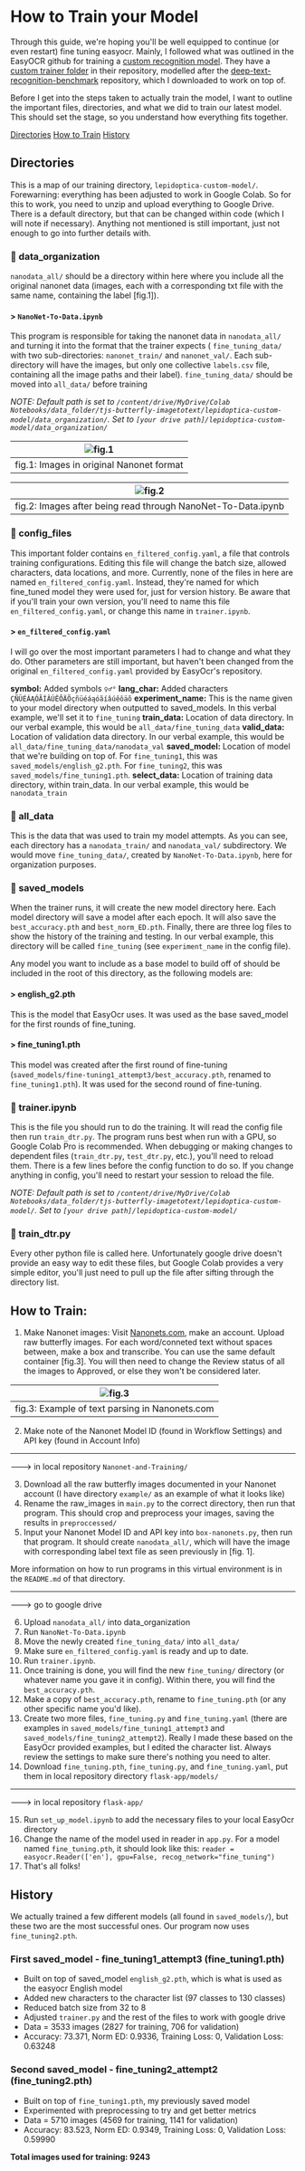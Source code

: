 # How to Train your Model

Through this guide, we're hoping you'll be well equipped to continue (or even restart) fine tuning easyocr. Mainly, I followed what was outlined in the EasyOCR github for training a [custom recognition model](https://github.com/JaidedAI/EasyOCR/blob/master/custom_model.md). They have a [custom trainer folder](https://github.com/JaidedAI/EasyOCR/tree/master/trainer) in their repository, modelled after the [deep-text-recognition-benchmark](https://github.com/clovaai/deep-text-recognition-benchmark) repository, which I downloaded to work on top of.

Before I get into the steps taken to actually train the model, I want to outline the important files, directories, and what we did to train our latest model. This should set the stage, so you understand how everything fits together.

[Directories](https://github.com/brielle5810/TJS_Project/blob/main/Nanonet-and-Training/How%20to%20Train%20your%20Model.md#directories)
[How to Train](https://github.com/brielle5810/TJS_Project/blob/main/Nanonet-and-Training/How%20to%20Train%20your%20Model.md#how-to-train)
[History](https://github.com/brielle5810/TJS_Project/blob/main/Nanonet-and-Training/How%20to%20Train%20your%20Model.md#history)

## Directories
This is a map of our training directory, `lepidoptica-custom-model/`. Forewarning: everything has been adjusted to work in Google Colab. So for this to work, you need to unzip and upload everything to Google Drive. There is a default directory, but that can be changed within code (which I will note if necessary). Anything not mentioned is still important, just not enough to go into further details with. 

### :butterfly: data_organization

`nanodata_all/` should be a directory within here where you include all the original nanonet data (images, each with a corresponding txt file with the same name, containing the label [fig.1]).

#### > `NanoNet-To-Data.ipynb`
This program is responsible for taking the nanonet data in `nanodata_all/` and turning it into the format that the trainer expects ( `fine_tuning_data/` with two sub-directories: `nanonet_train/` and `nanonet_val/`. Each sub-directory will have the images, but only one collective `labels.csv` file, containing all the image paths and their label). `fine_tuning_data/` should be moved into `all_data/` before training

*NOTE: Default path is set to `/content/drive/MyDrive/Colab Notebooks/data_folder/tjs-butterfly-imagetotext/lepidoptica-custom-model/data_organization/`. Set to `[your drive path]/lepidoptica-custom-model/data_organization/`*

| ![fig.1](howtotrain-images/1.png?raw=true) |
|:--:|
| fig.1: Images in original Nanonet format |

| ![fig.2](howtotrain-images/2.png?raw=true) |
|:--:|
| fig.2: Images after being read through NanoNet-To-Data.ipynb |

### :butterfly: config_files
This important folder contains `en_filtered_config.yaml`, a file that controls training configurations. Editing this file will change the batch size, allowed characters, data locations, and more. Currently, none of the files in here are named `en_filtered_config.yaml`. Instead, they're named for which fine_tuned model they were used for, just for version history. Be aware that if you'll train your own version, you'll need to name this file `en_filtered_config.yaml`, or change this name in `trainer.ipynb`. 

#### > `en_filtered_config.yaml`
I will go over the most important parameters I had to change and what they do. Other parameters are still important, but haven't been changed from the original `en_filtered_config.yaml` provided by EasyOcr's repository.

**symbol:** Added symbols `♀♂°`
**lang_char:** Added characters `ÇÑÜÉÁĄÓÃÍÂÚÊÔÄÕçñüéáąóãíâúêôäõ`
**experiment_name:** This is the name given to your model directory when outputted to saved_models. In this verbal example, we'll set it to `fine_tuning`
**train_data:** Location of data directory. In our verbal example, this would be `all_data/fine_tuning_data`
**valid_data:** Location of validation data directory. In our verbal example, this would be `all_data/fine_tuning_data/nanodata_val`
**saved_model:** Location of model that we're building on top of. For `fine_tuning1`, this was `saved_models/english_g2.pth`. For `fine_tuning2`, this was `saved_models/fine_tuning1.pth`.
**select_data:** Location of training data directory, within train_data. In our verbal example, this would be `nanodata_train`

### :butterfly: all_data
This is the data that was used to train my model attempts. As you can see, each directory has a `nanodata_train/` and `nanodata_val/` subdirectory. We would move `fine_tuning_data/`, created by `NanoNet-To-Data.ipynb`, here for organization purposes. 

### :butterfly: saved_models
When the trainer runs, it will create the new model directory here. Each model directory will save a model after each epoch. It will also save the `best_accuracy.pth` and `best_norm_ED.pth`. Finally, there are three log files to show the history of the training and testing. In our verbal example, this directory will be called `fine_tuning` (see `experiment_name` in the config file).

Any model you want to include as a base model to build off of should be included in the root of this directory, as the following models are:

#### > english_g2.pth
This is the model that EasyOcr uses. It was used as the base saved_model for the first rounds of fine_tuning.
#### > fine_tuning1.pth
This model was created after the first round of fine-tuning (`saved_models/fine-tuning1_attempt3/best_accuracy.pth`, renamed to `fine_tuning1.pth`). It was used for the second round of fine-tuning.

### :butterfly: trainer.ipynb
This is the file you should run to do the training. It will read the config file then run `train_dtr.py`. The program runs best when run with a GPU, so Google Colab Pro is recommended. When debugging or making changes to dependent files (`train_dtr.py`, `test_dtr.py`, etc.), you'll need to reload them. There is a few lines before the config function to do so.  If you change anything in config, you'll need to restart your session to reload the file.

*NOTE: Default path is set to `/content/drive/MyDrive/Colab Notebooks/data_folder/tjs-butterfly-imagetotext/lepidoptica-custom-model/`. Set to `[your drive path]/lepidoptica-custom-model/`*

### :butterfly: train_dtr.py
Every other python file is called here. Unfortunately google drive doesn't provide an easy way to edit these files, but Google Colab provides a very simple editor, you'll just need to pull up the file after sifting through the directory list.

## How to Train:

1. Make Nanonet images: Visit [Nanonets.com](https://nanonets.com/), make an account. Upload raw butterfly images. For each word/conneted text without spaces between, make a box and transcribe. You can use the same default container [fig.3]. You will then need to change the Review status of all the images to Approved, or else they won't be considered later. 

| ![fig.3](howtotrain-images/3.png?raw=true) |
|:--:|
| fig.3: Example of text parsing in Nanonets.com |

2. Make note of the Nanonet Model ID (found in Workflow Settings) and API key (found in Account Info)

---

---> in local repository `Nanonet-and-Training/`

3. Download all the raw butterfly images documented in your Nanonet account (I have directory `example/` as an example of what it looks like)
4. Rename the raw_images in `main.py` to the correct directory, then run that program. This should crop and preprocess your images, saving the results in `preproccessed/`
5. Input your Nanonet Model ID and API key into `box-nanonets.py`, then run that program. It should create `nanodata_all/`, which will have the image with corresponding label text file as seen previously in [fig. 1].

More information on how to run programs in this virtual environment is in the `README.md` of that directory.

---


---> go to google drive

6. Upload `nanodata_all/` into data_organization
7. Run `NanoNet-To-Data.ipynb`
8. Move the newly created `fine_tuning_data/` into `all_data/`
9. Make sure `en_filtered_config.yaml` is ready and up to date.
10. Run `trainer.ipynb`.
11. Once training is done, you will find the new `fine_tuning/` directory (or whatever name you gave it in config). Within there, you will find the `best_accuracy.pth`.
12. Make a copy of `best_accuracy.pth`, rename to `fine_tuning.pth` (or any other specific name you'd like). 
13. Create two more files, `fine_tuning.py` and `fine_tuning.yaml` (there are examples in `saved_models/fine_tuning1_attempt3` and `saved_models/fine_tuning2_attempt2`). Really I made these based on the EasyOcr provided examples, but I edited the character list. Always review the settings to make sure there's nothing you need to alter.
14. Download `fine_tuning.pth`, `fine_tuning.py`, and `fine_tuning.yaml`, put them in local repository directory `flask-app/models/`

---

---> in local repository `flask-app/`

15. Run `set_up_model.ipynb` to add the necessary files to your local EasyOcr directory
16. Change the name of the model used in reader in `app.py`. For a model named `fine_tuning.pth`, it should look like this: `reader = easyocr.Reader(['en'], gpu=False, recog_network="fine_tuning")`
17. That's all folks!

## History
We actually trained a few different models (all found in `saved_models/`), but these two are the most successful ones. Our program now uses `fine_tuning2.pth`.

### First saved_model - fine_tuning1_attempt3 (fine_tuning1.pth)
- Built on top of saved_model `english_g2.pth`, which is what is used as the easyocr English model
- Added new characters to the character list (97 classes to 130 classes)
- Reduced batch size from 32 to 8
- Adjusted `trainer.py` and the rest of the files to work with google drive
- Data = 3533 images (2827 for training, 706 for validation)
- Accuracy: 73.371, Norm ED: 0.9336, Training Loss: 0, Validation Loss: 0.63248

### Second saved_model - fine_tuning2_attempt2 (fine_tuning2.pth)
- Built on top of `fine_tuning1.pth`, my previously saved model
- Experimented with preprocessing to try and get better metrics
- Data = 5710 images (4569 for training, 1141 for validation)
- Accuracy: 83.523, Norm ED: 0.9349, Training Loss: 0, Validation Loss: 0.59990

**Total images used for training: 9243**
